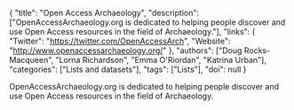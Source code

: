 {
  "title": "Open Access Archaeology",
  "description": ["OpenAccessArchaeology.org is dedicated to helping people discover and use Open Access resources in the field of Archaeology."],
  "links": {
    "Twitter": "https://twitter.com/OpenAccessArch",
    "Website": "http://www.openaccessarchaeology.org/"
  },
  "authors": ["Doug Rocks-Macqueen", "Lorna Richardson", "Emma O'Riordan", "Katrina Urban"],
  "categories": ["Lists and datasets"],
  "tags": ["Lists"],
  "doi": null
}

<!-- Generated by csv2md.R – do not edit by hand -->

OpenAccessArchaeology.org is dedicated to helping people discover and use Open Access resources in the field of Archaeology.